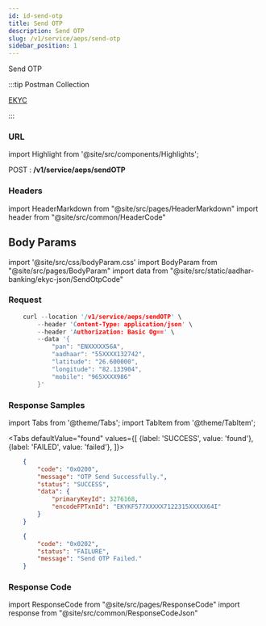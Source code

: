 ```yaml
---
id: id-send-otp
title: Send OTP
description: Send OTP
slug: /v1/service/aeps/send-otp
sidebar_position: 1
---
```


Send OTP

:::tip Postman Collection

<a href="https://www.google.com" target="_blank">EKYC</a>

:::

### URL

import Highlight from '@site/src/components/Highlights';

<Highlight className="post">POST</Highlight> : <strong>/v1/service/aeps/sendOTP</strong>

### Headers

import HeaderMarkdown from "@site/src/pages/HeaderMarkdown"
import header from "@site/src/common/HeaderCode"

<HeaderMarkdown data={header}/>

## Body Params

import '@site/src/css/bodyParam.css'
import BodyParam from "@site/src/pages/BodyParam"
import data from "@site/src/static/aadhar-banking/ekyc-json/SendOtpCode"

<BodyParam data={data}/>

### Request

```c title="Example Request"
    curl --location '/v1/service/aeps/sendOTP' \
        --header 'Content-Type: application/json' \
        --header 'Authorization: Basic Og==' \
        --data '{
            "pan": "ENXXXXX56A",
            "aadhaar": "55XXXX132742",
            "latitude": "26.600000",
            "longitude": "82.133904",
            "mobile": "965XXXX986"
        }'
```

### Response Samples

import Tabs from '@theme/Tabs';
import TabItem from '@theme/TabItem';

<Tabs
    defaultValue="found"
    values={[
        {label: 'SUCCESS', value: 'found'},
        {label: 'FAILED', value: 'failed'},
    ]}>

<TabItem value="found">

```json
    {
        "code": "0x0200",
        "message": "OTP Send Successfully.",
        "status": "SUCCESS",
        "data": {
            "primaryKeyId": 3276168,
            "encodeFPTxnId": "EKYKF577XXXXX7122315XXXXX64I"
        }
    }
```

</TabItem>

<TabItem value="failed">

```json
    {
        "code": "0x0202",
        "status": "FAILURE",
        "message": "Send OTP Failed."
    }
```

</TabItem>
</Tabs>

### Response Code

import ResponseCode from "@site/src/pages/ResponseCode"
import response from "@site/src/common/ResponseCodeJson"

<ResponseCode data={response}/>
